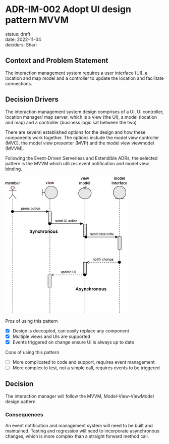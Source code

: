 # ADR-IM-002 Adopt UI design pattern MVVM

status: draft  
date: 2022-11-04  
deciders: Shari

## Context and Problem Statement
The interaction management system requires a user interface (UI), a location and map model and a controller to update the location and facilitate connections.

## Decision Drivers
The interaction management system design comprises of a UI, UI controller, location manager/ map server, which is a view (the UI), a model (location and map) and a controller (business logic sat between the two)

There are several established options for the design and how these components work together.  The options include the model view controller (MVC), the model view presenter (MVP) and the model view viewmodel (MVVM).

Following the Event-Driven Serverless and Extendible ADRs, the selected pattern is the MVVM which utilizes event notification and model view binding.

![](./mvvm.jpg)

Pros of using this pattern
- [x] Design is decoupled, can easily replace any component
- [x] Multiple views and UIs are supported
- [x] Events triggered on change ensure UI is always up to date

Cons of using this pattern
- [ ] More complicated to code and support, requires event management
- [ ] More complex to test, not a simple call, requires events to be triggered

## Decision
The interaction manager will follow the MVVM, Model-View-ViewModel design pattern

### Consequences
An event notification and management system will need to be built and maintained.
Testing and regression will need to incorporate asynchronous changes, which is more complex than a straight forward method call.
